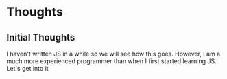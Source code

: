 # Thoughts

## Initial Thoughts

I haven't written JS in a while so we will see how this goes. However, I am a much more experienced programmer
than when I first started learning JS. Let's get into it

